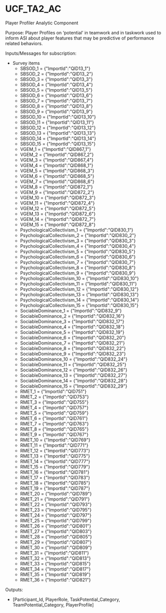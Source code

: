 # UCF_TA2_AC

Player Profiler Analytic Component 

Purpose: Player Profiles on ‘potential’ in teamwork and in taskwork used to inform ASI about player features that may be predictive of performance related behaviors. 

Inputs/Messages for subscription:
- Survey items
  - SBSOD_1 = {"ImportId":"QID13_1"}
  - SBSOD_2 = {"ImportId":"QID13_2"}
  - SBSOD_3 = {"ImportId":"QID13_3"}
  - SBSOD_4 = {"ImportId":"QID13_4"}
  - SBSOD_5 = {"ImportId":"QID13_5"}
  - SBSOD_6 = {"ImportId":"QID13_6"}
  - SBSOD_7 = {"ImportId":"QID13_7"}
  - SBSOD_8 = {"ImportId":"QID13_8"}
  - SBSOD_9 = {"ImportId":"QID13_9"}
  - SBSOD_10 = {"ImportId":"QID13_10"}
  - SBSOD_11 = {"ImportId":"QID13_11"}
  - SBSOD_12 = {"ImportId":"QID13_12"}
  - SBSOD_13 = {"ImportId":"QID13_13"}
  - SBSOD_14 = {"ImportId":"QID13_14"}
  - SBSOD_15 = {"ImportId":"QID13_15"}
  - VGEM_1 = {"ImportId":"QID867_1"}
  - VGEM_2 = {"ImportId":"QID867_2"}
  - VGEM_3 = {"ImportId":"QID867_4"}
  - VGEM_4 = {"ImportId":"QID868_1"}
  - VGEM_5 = {"ImportId":"QID868_3"}
  - VGEM_6 = {"ImportId":"QID868_5"}
  - VGEM_7 = {"ImportId":"QID868_6"}
  - VGEM_8 = {"ImportId":"QID872_1"}
  - VGEM_9 = {"ImportId":"QID872_2"}
  - VGEM_10 = {"ImportId":"QID872_3"}
  - VGEM_11 = {"ImportId":"QID872_4"}
  - VGEM_12 = {"ImportId":"QID872_5"}
  - VGEM_13 = {"ImportId":"QID872_6"}
  - VGEM_14 = {"ImportId":"QID872_7"}
  - VGEM_15 = {"ImportId":"QID872_8"}
  - PsychologicalCollectivism_1 = {"ImportId":"QID830_1"}
  - PsychologicalCollectivism_2 = {"ImportId":"QID830_2"}
  - PsychologicalCollectivism_3 = {"ImportId":"QID830_3"}
  - PsychologicalCollectivism_4 = {"ImportId":"QID830_4"}
  - PsychologicalCollectivism_5 = {"ImportId":"QID830_5"}
  - PsychologicalCollectivism_6 = {"ImportId":"QID830_6"}
  - PsychologicalCollectivism_7 = {"ImportId":"QID830_7"}
  - PsychologicalCollectivism_8 = {"ImportId":"QID830_8"}
  - PsychologicalCollectivism_9 = {"ImportId":"QID830_9"}
  - PsychologicalCollectivism_10 = {"ImportId":"QID830_10"}
  - PsychologicalCollectivism_11 = {"ImportId":"QID830_11"}
  - PsychologicalCollectivism_12 = {"ImportId":"QID830_12"}
  - PsychologicalCollectivism_13 = {"ImportId":"QID830_13"}
  - PsychologicalCollectivism_14 = {"ImportId":"QID830_14"}
  - PsychologicalCollectivism_15 = {"ImportId":"QID830_15"}
  - SociableDominance_1 = {"ImportId":"QID832_9"}
  - SociableDominance_2 = {"ImportId":"QID832_16"}
  - SociableDominance_3 = {"ImportId":"QID832_17"}
  - SociableDominance_4 = {"ImportId":"QID832_18"}
  - SociableDominance_5 = {"ImportId":"QID832_19"}
  - SociableDominance_6 = {"ImportId":"QID832_20"}
  - SociableDominance_7 = {"ImportId":"QID832_21"}
  - SociableDominance_8 = {"ImportId":"QID832_22"}
  - SociableDominance_9 = {"ImportId":"QID832_23"}
  - SociableDominance_10 = {"ImportId":"QID832_24"}
  - SociableDominance_11 = {"ImportId":"QID832_25"}
  - SociableDominance_12 = {"ImportId":"QID832_26"}
  - SociableDominance_13 = {"ImportId":"QID832_27"}
  - SociableDominance_14 = {"ImportId":"QID832_28"}
  - SociableDominance_15 = {"ImportId":"QID832_29"}
  - RMET_1 = {"ImportId":"QID751"}
  - RMET_2 = {"ImportId":"QID753"}
  - RMET_3 = {"ImportId":"QID755"}
  - RMET_4 = {"ImportId":"QID757"}
  - RMET_5 = {"ImportId":"QID759"}
  - RMET_6 = {"ImportId":"QID761"}
  - RMET_7 = {"ImportId":"QID763"}
  - RMET_8 = {"ImportId":"QID765"}
  - RMET_9 = {"ImportId":"QID767"}
  - RMET_10 = {"ImportId":"QID769"}
  - RMET_11 = {"ImportId":"QID771"}
  - RMET_12 = {"ImportId":"QID773"}
  - RMET_13 = {"ImportId":"QID775"}
  - RMET_14 = {"ImportId":"QID777"}
  - RMET_15 = {"ImportId":"QID779"}
  - RMET_16 = {"ImportId":"QID781"}
  - RMET_17 = {"ImportId":"QID783"}
  - RMET_18 = {"ImportId":"QID785"}
  - RMET_19 = {"ImportId":"QID787"}
  - RMET_20 = {"ImportId":"QID789"}
  - RMET_21 = {"ImportId":"QID791"}
  - RMET_22 = {"ImportId":"QID793"}
  - RMET_23 = {"ImportId":"QID795"}
  - RMET_24 = {"ImportId":"QID797"}
  - RMET_25 = {"ImportId":"QID799"}
  - RMET_26 = {"ImportId":"QID801"}
  - RMET_27 = {"ImportId":"QID803"}
  - RMET_28 = {"ImportId":"QID805"}
  - RMET_29 = {"ImportId":"QID807"}
  - RMET_30 = {"ImportId":"QID809"}
  - RMET_31 = {"ImportId":"QID811"}
  - RMET_32 = {"ImportId":"QID813"}
  - RMET_33 = {"ImportId":"QID815"}
  - RMET_34 = {"ImportId":"QID817"}
  - RMET_35 = {"ImportId":"QID819"}
  - RMET_36 = {"ImportId":"QID821"}


Outputs:
- [Participant_Id, PlayerRole, TaskPotential_Category, TeamPotential_Category, PlayerProfile]

